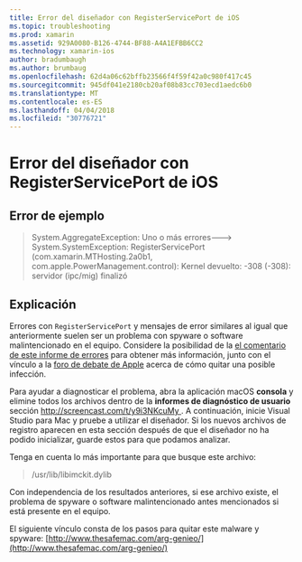 ```yaml
---
title: Error del diseñador con RegisterServicePort de iOS
ms.topic: troubleshooting
ms.prod: xamarin
ms.assetid: 929A0080-B126-4744-BF88-A4A1EFBB6CC2
ms.technology: xamarin-ios
author: bradumbaugh
ms.author: brumbaug
ms.openlocfilehash: 62d4a06c62bffb23566f4f59f42a0c980f417c45
ms.sourcegitcommit: 945df041e2180cb20af08b83cc703ecd1aedc6b0
ms.translationtype: MT
ms.contentlocale: es-ES
ms.lasthandoff: 04/04/2018
ms.locfileid: "30776721"
---
```

# <a name="ios-designer-error-with-registerserviceport"></a>Error del diseñador con RegisterServicePort de iOS

## <a name="sample-error"></a>Error de ejemplo
> System.AggregateException: Uno o más errores---> System.SystemException: RegisterServicePort (com.xamarin.MTHosting.2a0b1, com.apple.PowerManagement.control): Kernel devuelto: -308 (-308): servidor (ipc/mig) finalizó

## <a name="explanation"></a>Explicación
Errores con `RegisterServicePort` y mensajes de error similares al igual que anteriormente suelen ser un problema con spyware o software malintencionado en el equipo. Considere la posibilidad de la [el comentario de este informe de errores](https://bugzilla.xamarin.com/show_bug.cgi?id=21907#c4) para obtener más información, junto con el vínculo a la [foro de debate de Apple](https://discussions.apple.com/thread/5596008) acerca de cómo quitar una posible infección. 

Para ayudar a diagnosticar el problema, abra la aplicación macOS **consola** y elimine todos los archivos dentro de la **informes de diagnóstico de usuario** sección [ http://screencast.com/t/y9i3NKcuMy ](http://screencast.com/t/y9i3NKcuMy). A continuación, inicie Visual Studio para Mac y pruebe a utilizar el diseñador. Si los nuevos archivos de registro aparecen en esta sección después de que el diseñador no ha podido inicializar, guarde estos para que podamos analizar.  

Tenga en cuenta lo más importante para que busque este archivo: 
> /usr/lib/libimckit.dylib

Con independencia de los resultados anteriores, si ese archivo existe, el problema de spyware o software malintencionado antes mencionados si está presente en el equipo.  

El siguiente vínculo consta de los pasos para quitar este malware y spyware: [http://www.thesafemac.com/arg-genieo/](http://www.thesafemac.com/arg-genieo/)  

